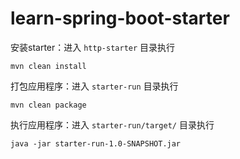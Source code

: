 # learn-spring-boot-starter

安装starter：进入 `http-starter` 目录执行

    mvn clean install

打包应用程序：进入 `starter-run` 目录执行

    mvn clean package

执行应用程序：进入 `starter-run/target/` 目录执行

    java -jar starter-run-1.0-SNAPSHOT.jar
